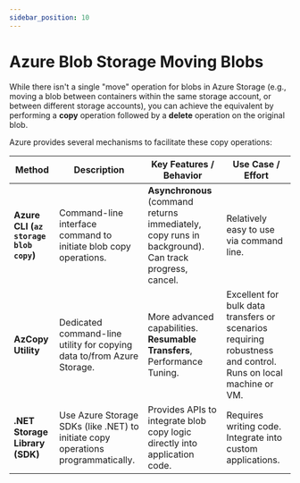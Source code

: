 ```yaml
---
sidebar_position: 10
---
```


# Azure Blob Storage Moving Blobs

While there isn't a single "move" operation for blobs in Azure Storage (e.g., moving a blob between containers within the same storage account, or between different storage accounts), you can achieve the equivalent by performing a **copy** operation followed by a **delete** operation on the original blob.

Azure provides several mechanisms to facilitate these copy operations:

| Method                                 | Description                                                                      | Key Features / Behavior                                                                              | Use Case / Effort                                                                                             |
|----------------------------------------|----------------------------------------------------------------------------------|------------------------------------------------------------------------------------------------------|---------------------------------------------------------------------------------------------------------------|
| **Azure CLI (`az storage blob copy`)** | Command-line interface command to initiate blob copy operations.                 | **Asynchronous** (command returns immediately, copy runs in background). Can track progress, cancel. | Relatively easy to use via command line.                                                                      |
| **AzCopy Utility**                     | Dedicated command-line utility for copying data to/from Azure Storage.           | More advanced capabilities. **Resumable Transfers**, Performance Tuning.                             | Excellent for bulk data transfers or scenarios requiring robustness and control. Runs on local machine or VM. |
| **.NET Storage Library (SDK)**         | Use Azure Storage SDKs (like .NET) to initiate copy operations programmatically. | Provides APIs to integrate blob copy logic directly into application code.                           | Requires writing code. Integrate into custom applications.                                                    |
